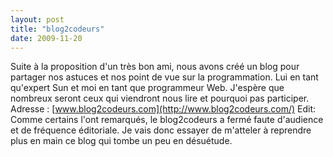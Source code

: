```yaml
---
layout: post
title: "blog2codeurs"
date: 2009-11-20
---
```

Suite à la proposition d'un très bon ami, nous avons créé un blog pour partager nos astuces et nos point de vue sur la programmation. Lui en tant qu'expert Sun et moi en tant que programmeur Web. J'espère que nombreux seront ceux qui viendront nous lire et pourquoi pas participer. Adresse : [www.blog2codeurs.com](http://www.blog2codeurs.com/) Edit: Comme certains l'ont remarqués, le blog2codeurs a fermé faute d'audience et de fréquence éditoriale. Je vais donc essayer de m'atteler à reprendre plus en main ce blog qui tombe un peu en désuétude.
